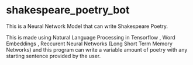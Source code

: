 # shakespeare_poetry_bot
This is a Neural Network Model that can write Shakespeare Poetry.

This is made using Natural Language Processing in Tensorflow , Word Embeddings , Reccurent Neural Networks (Long Short Term Memory Networks) and this program can write a variable amount of poetry with any starting sentence provided by the user.